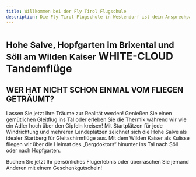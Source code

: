 ```yaml
---
title: Willkommen bei der Fly Tirol Flugschule
description: Die Fly Tirol Flugschule in Westendorf ist dein Ansprechpartner rund um das Thema 'Paragleiten' in den Kitzbüheler Alpen und darüber hinaus!
---
```


# <small>Hohe Salve, Hopfgarten im Brixental und Söll am Wilden Kaiser</small> WHITE-CLOUD <strong>Tandemflüge</strong>

## WER HAT NICHT SCHON EINMAL VOM FLIEGEN GETRÄUMT?
Lassen Sie jetzt Ihre Träume zur Realität werden! Genießen Sie einen gemütlichen Gleitflug ins Tal oder erleben Sie die Thermik während wir wie ein Adler hoch über den Gipfeln kreisen! Mit Startplätzen für jede Windrichtung und mehreren Landeplätzen zeichnet sich die Hohe Salve als idealer Startberg für Gleitschirmflüge aus. Mit dem Wilden Kaiser als Kulisse fliegen wir über die Heimat des „Bergdoktors“ hinunter ins Tal nach Söll oder nach Hopfgarten.

Buchen Sie jetzt Ihr persönliches Flugerlebnis oder überraschen Sie jemand Anderen mit einem Geschenkgutschein!
